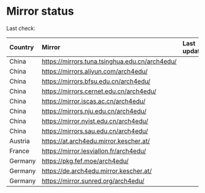 <script src="./time.js"></script>
# Mirror status
Last check: <script type="text/javascript">localize(1734434381.5607038);</script>

|Country|Mirror|Last update|
|:------|:-----|:----------|
|China|https://mirrors.tuna.tsinghua.edu.cn/arch4edu/|<script type="text/javascript">localize(1734418120);</script>|
|China|https://mirrors.aliyun.com/arch4edu/|<script type="text/javascript">localize(1734374757);</script>|
|China|https://mirrors.bfsu.edu.cn/arch4edu/|<script type="text/javascript">localize(1734374757);</script>|
|China|https://mirrors.cernet.edu.cn/arch4edu/|<script type="text/javascript">localize(1734418120);</script>|
|China|https://mirror.iscas.ac.cn/arch4edu/|<script type="text/javascript">localize(1734374757);</script>|
|China|https://mirrors.nju.edu.cn/arch4edu/|<script type="text/javascript">localize(1734331765);</script>|
|China|https://mirror.nyist.edu.cn/arch4edu/|<script type="text/javascript">localize(1734374757);</script>|
|China|https://mirrors.sau.edu.cn/arch4edu/|<script type="text/javascript">localize(1731653531);</script>|
|Austria|https://at.arch4edu.mirror.kescher.at/|<script type="text/javascript">localize(1734418120);</script>|
|France|https://mirror.lesviallon.fr/arch4edu/|<script type="text/javascript">localize(1734374757);</script>|
|Germany|https://pkg.fef.moe/arch4edu/|<script type="text/javascript">localize(1734418120);</script>|
|Germany|https://de.arch4edu.mirror.kescher.at/|<script type="text/javascript">localize(1734418120);</script>|
|Germany|https://mirror.sunred.org/arch4edu/|<script type="text/javascript">localize(1734418120);</script>|

<script src="./tablefilter/tablefilter.js"></script>
<script src="./table.js"></script>